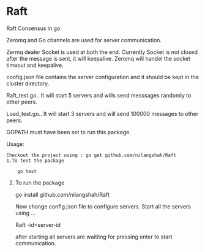 Raft
====

Raft Consensus in go


Zeromq and Go channels are used for server communication. 

Zermq dealer Socket is used at both the end. Currently Socket is not closed after the message is sent, it will keepalive. Zeromq will handel the socket timeout and keepalive.

config.json file contains the server configuration and it should be kept in the cluster directory. 

Raft_test.go.. It will start 5 servers and wills send messsages randomly to other peers.

Load_test.go.. It will start 3 servers and will send 100000 messages to other peers.

GOPATH must have been set to run this package.

Usage:
    
    Checkout the project using : go get github.com/nilangshah/Raft
    1.To test the package
        
        go test

   2. To run the package
        
        go install github.com/nilangshah/Raft
      
        Now change config.json file to configure servers. Start all the servers using ...

        Raft -id=server-id
        
        after starting all servers are waititng for pressing enter to start communication.
        
